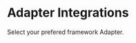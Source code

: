 # Adapter Integrations

Select your prefered framework Adapter.

<Card v-for="pkg in integrations" v-bind="pkg" />

<script setup lang="ts">
import { useIntegrations } from '@/theme/composables/useIntegrations'
const integrations = useIntegrations()
</script>
